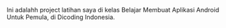Ini adalahh project latihan saya di kelas Belajar Membuat Aplikasi Android Untuk Pemula, di Dicoding Indonesia.
